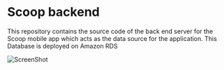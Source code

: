 # Scoop backend
This repository contains the source code of the back end server for the Scoop mobile app which acts as the data source for the application. This Database is deployed on Amazon RDS

![ScreenShot](http://www.android.com/media/android_vector.jpg)

